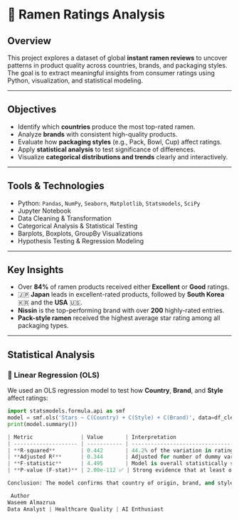 # 🍜 Ramen Ratings Analysis

##  Overview  
This project explores a dataset of global **instant ramen reviews** to uncover patterns in product quality across countries, brands, and packaging styles.  
The goal is to extract meaningful insights from consumer ratings using Python, visualization, and statistical modeling.

---

##  Objectives  
- Identify which **countries** produce the most top-rated ramen.  
- Analyze **brands** with consistent high-quality products.  
- Evaluate how **packaging styles** (e.g., Pack, Bowl, Cup) affect ratings.  
- Apply **statistical analysis** to test significance of differences.  
- Visualize **categorical distributions and trends** clearly and interactively.

---

##  Tools & Technologies  
- Python: `Pandas`, `NumPy`, `Seaborn`, `Matplotlib`, `Statsmodels`, `SciPy`  
- Jupyter Notebook  
- Data Cleaning & Transformation  
- Categorical Analysis & Statistical Testing  
- Barplots, Boxplots, GroupBy Visualizations  
- Hypothesis Testing & Regression Modeling  

---

##  Key Insights  
- Over **84%** of ramen products received either **Excellent** or **Good** ratings.  
- 🇯🇵 **Japan** leads in excellent-rated products, followed by **South Korea** 🇰🇷 and the **USA** 🇺🇸.  
-  **Nissin** is the top-performing brand with over **200** highly-rated entries.  
-  **Pack-style ramen** received the highest average star rating among all packaging types.

---

##  Statistical Analysis

### 🔬 Linear Regression (OLS)
We used an OLS regression model to test how **Country**, **Brand**, and **Style** affect ratings:

```python
import statsmodels.formula.api as smf
model = smf.ols('Stars ~ C(Country) + C(Style) + C(Brand)', data=df_clean).fit()
print(model.summary())

| Metric               | Value       | Interpretation                                                           |
| -------------------- | ----------- | ------------------------------------------------------------------------ |
| **R-squared**        | 0.442       | 44.2% of the variation in ratings is explained by the model              |
| **Adjusted R²**      | 0.344       | Adjusted for number of dummy variables (387 total)                       |
| **F-statistic**      | 4.495       | Model is overall statistically significant                               |
| **P-value (F-stat)** | 2.00e-112 ✅ | Strong evidence that at least one variable significantly affects ratings |

Conclusion: The model confirms that country of origin, brand, and style significantly influence ramen ratings.

 Author
Waseem Almazrua
Data Analyst | Healthcare Quality | AI Enthusiast
